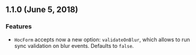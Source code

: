 ## 1.1.0 (June 5, 2018)

### Features

* `HocForm` accepts now a new option: `validateOnBlur`, which allows to run sync validation on blur events. Defaults to `false`.

